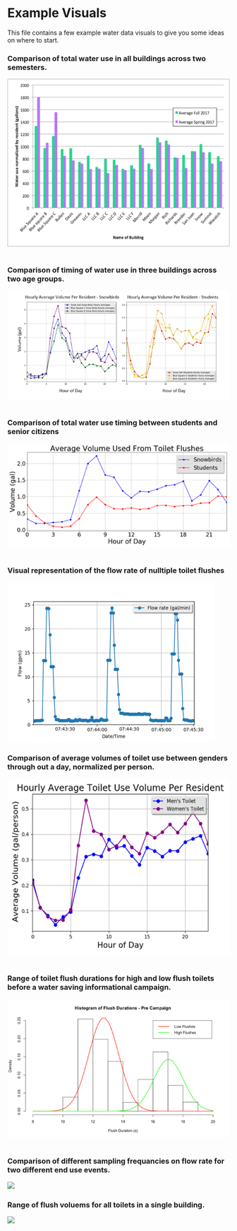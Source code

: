 # Example Visuals
This file contains a few example water data visuals to give you some ideas on where to start. 



### Comparison of total water use in all buildings across two semesters.


![](/doc/images/Picture1.png)&nbsp;



### Comparison of timing of water use in three buildings across two age groups.


![](/doc/images/Picture2.png)&nbsp;



### Comparison of total water use timing between students and senior citizens


![](/doc/images/Picture3.png)&nbsp;



### Visual representation of the flow rate of nulltiple toilet flushes


![](/doc/images/Picture4.png)&nbsp;



### Comparison of average volumes of toilet use between genders through out a day, normalized per person.


![](/doc/images/Picture5.png)&nbsp;



### Range of toilet flush durations for high and low flush toilets before a water saving informational campaign.

![](/doc/images/Picture8.png)&nbsp;



### Comparison of different sampling frequancies on flow rate for two different end use events. 


![](/docs/images/Picture9.png)&nbsp;



### Range of flush voluems for all toilets in a single building. 

![](/docs/images/Picturet.png)&nbsp;




